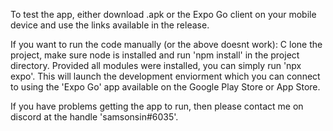 To test the app, either download .apk or the Expo Go client on your mobile device and use the links available in the release.

If you want to run the code manually (or the above doesnt work): C
lone the project, make sure node is installed and run 'npm install' in the project directory. Provided all modules were installed, you can simply run 'npx expo'. This will launch the development enviorment which you can connect to using the 'Expo Go' app available on the Google Play Store or App Store.

If you have problems getting the app to run, then please contact me on discord at the handle 'samsonsin#6035'.
